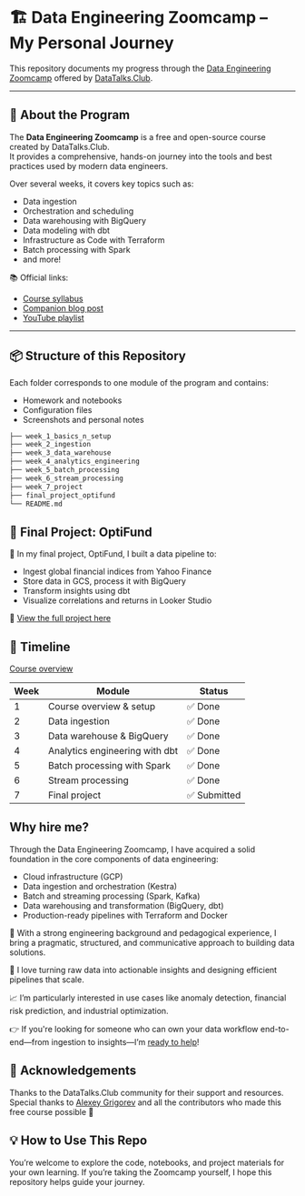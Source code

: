 # 🏗️ Data Engineering Zoomcamp – My Personal Journey

This repository documents my progress through the [Data Engineering Zoomcamp](https://github.com/DataTalksClub/data-engineering-zoomcamp) offered by [DataTalks.Club](https://datatalks.club/).

---

## 🧭 About the Program

The **Data Engineering Zoomcamp** is a free and open-source course created by DataTalks.Club.  
It provides a comprehensive, hands-on journey into the tools and best practices used by modern data engineers.  

Over several weeks, it covers key topics such as:
- Data ingestion
- Orchestration and scheduling
- Data warehousing with BigQuery
- Data modeling with dbt
- Infrastructure as Code with Terraform
- Batch processing with Spark
- and more!

📚 Official links:
- [Course syllabus](https://github.com/DataTalksClub/data-engineering-zoomcamp#course-syllabus)
- [Companion blog post](https://datatalks.club/blog/data-engineering-zoomcamp.html)
- [YouTube playlist](https://youtube.com/playlist?list=PL3MmuxUbc_hJed7dXYoJw8DoCuVHhGEQb&si=Kt0WNE5RAspPqktE)

---

## 📦 Structure of this Repository

Each folder corresponds to one module of the program and contains:
- Homework and notebooks
- Configuration files
- Screenshots and personal notes

```bash
├── week_1_basics_n_setup
├── week_2_ingestion
├── week_3_data_warehouse
├── week_4_analytics_engineering
├── week_5_batch_processing
├── week_6_stream_processing
├── week_7_project
├── final_project_optifund
└── README.md
```

## 🚀 Final Project: OptiFund

📌 In my final project, OptiFund, I built a data pipeline to:
- Ingest global financial indices from Yahoo Finance
- Store data in GCS, process it with BigQuery
- Transform insights using dbt
- Visualize correlations and returns in Looker Studio

🔗 [View the full project here](https://github.com/YannPhamVan/OptiFund-Data-Driven-Portfolio-Optimization)

## 📆 Timeline

[Course overview](Images\course-overview.jpg)

| Week | Module                         | Status      |
|------|--------------------------------|-------------|
| 1    | Course overview & setup        | ✅ Done      |
| 2    | Data ingestion                 | ✅ Done      |
| 3    | Data warehouse & BigQuery      | ✅ Done      |
| 4    | Analytics engineering with dbt | ✅ Done      |
| 5    | Batch processing with Spark    | ✅ Done      |
| 6    | Stream processing              | ✅ Done      |
| 7    | Final project                  | ✅ Submitted |

## Why hire me?

Through the Data Engineering Zoomcamp, I have acquired a solid foundation in the core components of data engineering:

- Cloud infrastructure (GCP)
- Data ingestion and orchestration (Kestra)
- Batch and streaming processing (Spark, Kafka)
- Data warehousing and transformation (BigQuery, dbt)
- Production-ready pipelines with Terraform and Docker

💼 With a strong engineering background and pedagogical experience, I bring a pragmatic, structured, and communicative approach to building data solutions.

🚀 I love turning raw data into actionable insights and designing efficient pipelines that scale.

📈 I’m particularly interested in use cases like anomaly detection, financial risk prediction, and industrial optimization.

👉 If you're looking for someone who can own your data workflow end-to-end—from ingestion to insights—I’m [ready to help](https://www.linkedin.com/in/chasseur2valeurs/)!

## 🙌 Acknowledgements

Thanks to the DataTalks.Club community for their support and resources.
Special thanks to [Alexey Grigorev](https://github.com/alexeygrigorev) and all the contributors who made this free course possible 🙏

## 💡 How to Use This Repo

You’re welcome to explore the code, notebooks, and project materials for your own learning.
If you’re taking the Zoomcamp yourself, I hope this repository helps guide your journey.